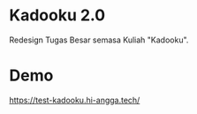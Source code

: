 # Kadooku 2.0
Redesign Tugas Besar semasa Kuliah "Kadooku".

# Demo
https://test-kadooku.hi-angga.tech/
